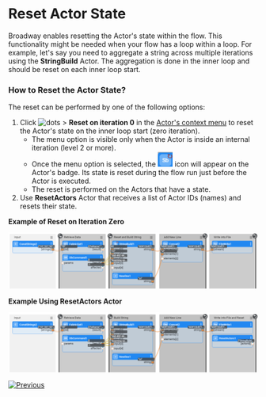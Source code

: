 # Reset Actor State

Broadway enables resetting the Actor's state within the flow. This functionality might be needed when your flow has a loop within a loop. For example, let's say you need to aggregate a string across multiple iterations using the **StringBuild** Actor. The aggregation is done in the inner loop and should be reset on each inner loop start.

### How to Reset the Actor State?

The reset can be performed by one of the following options:

1. Click ![dots](images/99_19_dots.PNG) > **Reset on iteration 0** in the [Actor's context menu](18_broadway_flow_window.md#actor-context-menu) to reset the Actor's state on the inner loop start (zero iteration). 
   - The menu option is visible only when the Actor is inside an internal iteration (level 2 or more).
   - Once the menu option is selected, the <img src="images/99_32_reset.PNG" style="zoom: 80%;" /> icon will appear on the Actor's badge. Its state is reset during the flow run just before the Actor is executed. 
   - The reset is performed on the Actors that have a state.
2. Use **ResetActors** Actor that receives a list of Actor IDs (names) and resets their state.

**Example of Reset on Iteration Zero** 

![](images/99_32_1.PNG)

**Example Using ResetActors Actor**

![](images/99_32_2.PNG)



[![Previous](/articles/images/Previous.png)](31_broadway_profiler.md)
